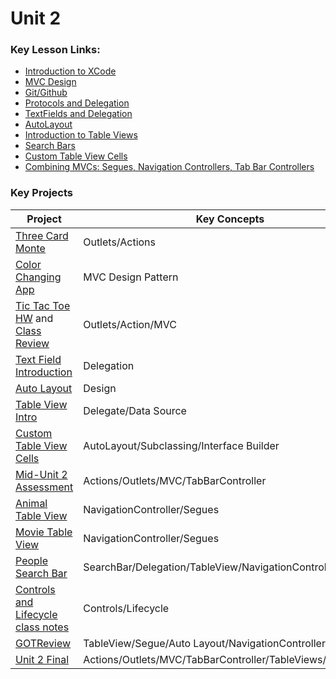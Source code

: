 # Unit 2

### Key Lesson Links:

- [Introduction to XCode](https://github.com/C4Q/AC-iOS/tree/master/lessons/unit2/Introduction_to_Xcode)
- [MVC Design](https://github.com/C4Q/AC-iOS/tree/master/lessons/unit2/ModelsWithMVC)
- [Git/Github](https://github.com/C4Q/AC_4.1/blob/master/units/fundamentals/lessons/git_and_github/git_and_github.md)
- [Protocols and Delegation](https://github.com/C4Q/AC-iOS/tree/master/lessons/unit2/ProtocolsAndDelegation)
- [TextFields and Delegation](https://github.com/C4Q/AC-iOS/tree/master/lessons/unit2/DelegationThroughTextFields)
- [AutoLayout](https://github.com/C4Q/AC-iOS/tree/master/lessons/unit2/AutoLayout)
- [Introduction to Table Views](https://github.com/C4Q/AC-iOS/tree/master/lessons/unit2/IntroToTableViews)
- [Search Bars](https://github.com/C4Q/AC-iOS/tree/master/lessons/unit2/SearchBar)
- [Custom Table View Cells](https://github.com/C4Q/AC-iOS/tree/master/lessons/unit2/CustomTableViewCells)
- [Combining MVCs: Segues, Navigation Controllers, Tab Bar Controllers](https://github.com/C4Q/AC-iOS/tree/master/lessons/unit2/MultipleMVC)

### Key Projects

|Project|Key Concepts|
|---|---|
|[Three Card Monte](https://github.com/C4Q/AC-iOS-ThreeCardMonteExercise)|Outlets/Actions|
[Color Changing App](https://github.com/C4Q/AC-iOS-ColorChangerMVC.git) | MVC Design Pattern |
|[Tic Tac Toe HW](https://github.com/C4Q/AC-iOS-tictactoe) and [Class Review](https://github.com/C4Q/tic-tac-toe-classReviewNotes)|Outlets/Action/MVC|
|[Text Field Introduction](https://github.com/C4Q/AC-iOS-IntroductionToDelegationWithTextFields)|Delegation|
|[Auto Layout](https://github.com/C4Q/AutoLayoutExercises)| Design |
|[Table View Intro](https://github.com/C4Q/AC-iOS-TableViewIntroduction)| Delegate/Data Source|
|[Custom Table View Cells](https://github.com/C4Q/AC-iOS-TableViewCustomCells)|AutoLayout/Subclassing/Interface Builder|
|[Mid-Unit 2 Assessment](https://github.com/C4Q/AC-iOS-Unit2MidUnit-Review/blob/master/README.md)|Actions/Outlets/MVC/TabBarController|
|[Animal Table View](https://github.com/C4Q/AC-iOS-Multiple-MVC)|NavigationController/Segues|
|[Movie Table View](https://github.com/C4Q/AC-iOS-TableViewSegues)|NavigationController/Segues|
|[People Search Bar](https://github.com/C4Q/AC-iOS-TableViewSearchBar)|SearchBar/Delegation/TableView/NavigationController/Segues|
|[Controls and Lifecycle class notes](https://github.com/C4Q/AC-iOS-LifeCycleAndControls)|Controls/Lifecycle|
|[GOTReview](https://github.com/C4Q/AC-iOS-Unit2Review)|TableView/Segue/Auto Layout/NavigationController|
| [Unit 2 Final](https://github.com/C4Q/AC-iOS-Unit2Final) | Actions/Outlets/MVC/TabBarController/TableViews/Controls|